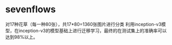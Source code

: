 # sevenflows
对17种花草（每一种80张），共17*80=1360张图片进行分类
利用inception-v3模型，在inception-v3的模型基础上进行迁移学习，最终的在测试集上的准确率可以达到98%以上。
